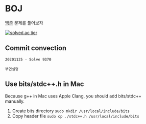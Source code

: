 # BOJ

[백준](https://www.acmicpc.net/) 문제를 풀어보자

[![solved.ac tier](http://mazassumnida.wtf/api/generate_badge?boj=atobaum)](https://solved.ac/atobaum)

## Commit convection

```
20201125 - Solve 9370

부연설명
```

## Use bits/stdc++.h in Mac
Because g++ in Mac uses Apple Clang, you should add bits/stdc++ manually.
1. Create bits directory `sudo mkdir /usr/local/include/bits`
2. Copy header file `sudo cp ./stdc++.h /usr/local/include/bits`
